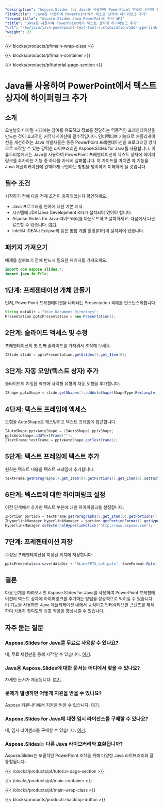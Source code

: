 ```yaml
---
"description": "Aspose.Slides for Java를 사용하여 PowerPoint 텍스트 상자에 하이퍼링크를 추가하는 방법을 알아보세요. Java 개발자를 위한 단계별 가이드와 예제를 제공합니다."
"linktitle": "Java를 사용하여 PowerPoint에서 텍스트 상자에 하이퍼링크 추가"
"second_title": "Aspose.Slides Java PowerPoint 처리 API"
"title": "Java를 사용하여 PowerPoint에서 텍스트 상자에 하이퍼링크 추가"
"url": "/ko/java/java-powerpoint-text-font-customization/add-hyperlink-text-box-powerpoint-java/"
"weight": 23
---
```


{{< blocks/products/pf/main-wrap-class >}}

{{< blocks/products/pf/main-container >}}

{{< blocks/products/pf/tutorial-page-section >}}

# Java를 사용하여 PowerPoint에서 텍스트 상자에 하이퍼링크 추가

## 소개
오늘날의 디지털 시대에는 참여를 유도하고 정보를 전달하는 역동적인 프레젠테이션을 만드는 것이 효과적인 커뮤니케이션에 필수적입니다. 인터랙티브 기능으로 애플리케이션을 개선하려는 Java 개발자들은 종종 PowerPoint 프레젠테이션을 프로그래밍 방식으로 조작할 수 있는 강력한 라이브러리인 Aspose.Slides for Java를 사용합니다. 이 튜토리얼에서는 Java를 사용하여 PowerPoint 프레젠테이션의 텍스트 상자에 하이퍼링크를 추가하는 기능 중 하나를 자세히 살펴봅니다. 이 가이드를 마치면 이 기능을 Java 애플리케이션에 완벽하게 구현하는 방법을 명확하게 이해하게 될 것입니다.
## 필수 조건
시작하기 전에 다음 전제 조건이 충족되었는지 확인하세요.
- Java 프로그래밍 언어에 대한 기본 지식.
- 시스템에 JDK(Java Development Kit)가 설치되어 있어야 합니다.
- Aspose.Slides for Java 라이브러리를 다운로드하고 설치하세요. 다음에서 다운로드할 수 있습니다. [여기](https://releases.aspose.com/slides/java/).
- IntelliJ IDEA나 Eclipse와 같은 통합 개발 환경(IDE)이 설치되어 있습니다.

## 패키지 가져오기
예제를 살펴보기 전에 반드시 필요한 패키지를 가져오세요.
```java
import com.aspose.slides.*;
import java.io.File;
```
## 1단계: 프레젠테이션 개체 만들기
먼저, PowerPoint 프레젠테이션을 나타내는 Presentation 객체를 인스턴스화합니다.
```java
String dataDir = "Your Document Directory";
Presentation pptxPresentation = new Presentation();
```
## 2단계: 슬라이드 액세스 및 수정
프레젠테이션의 첫 번째 슬라이드를 가져와서 조작해 보세요.
```java
ISlide slide = pptxPresentation.getSlides().get_Item(0);
```
## 3단계: 자동 모양(텍스트 상자) 추가
슬라이드의 지정된 좌표에 사각형 유형의 자동 도형을 추가합니다.
```java
IShape pptxShape = slide.getShapes().addAutoShape(ShapeType.Rectangle, 150, 150, 150, 50);
```
## 4단계: 텍스트 프레임에 액세스
도형을 AutoShape로 캐스팅하고 텍스트 프레임에 접근합니다.
```java
IAutoShape pptxAutoShape = (IAutoShape) pptxShape;
pptxAutoShape.addTextFrame("");
ITextFrame textFrame = pptxAutoShape.getTextFrame();
```
## 5단계: 텍스트 프레임에 텍스트 추가
원하는 텍스트 내용을 텍스트 프레임에 추가합니다.
```java
textFrame.getParagraphs().get_Item(0).getPortions().get_Item(0).setText("Aspose.Slides");
```
## 6단계: 텍스트에 대한 하이퍼링크 설정
이전 단계에서 추가한 텍스트 부분에 대한 하이퍼링크를 설정합니다.
```java
IPortion portion = textFrame.getParagraphs().get_Item(0).getPortions().get_Item(0);
IHyperlinkManager hyperlinkManager = portion.getPortionFormat().getHyperlinkManager();
hyperlinkManager.setExternalHyperlinkClick("http://www.aspose.com");
```
## 7단계: 프레젠테이션 저장
수정된 프레젠테이션을 지정된 위치에 저장합니다.
```java
pptxPresentation.save(dataDir + "hLinkPPTX_out.pptx", SaveFormat.Pptx);
```

## 결론
다음 단계를 따라오시면 Aspose.Slides for Java를 사용하여 PowerPoint 프레젠테이션의 텍스트 상자에 하이퍼링크를 추가하는 방법을 성공적으로 익히실 수 있습니다. 이 기능을 사용하면 Java 애플리케이션 내에서 동적이고 인터랙티브한 콘텐츠를 제작하여 사용자 참여도와 상호 작용을 향상시킬 수 있습니다.
## 자주 묻는 질문
### Aspose.Slides for Java를 무료로 사용할 수 있나요?
네, 무료 체험판을 통해 시작할 수 있습니다. [여기](https://releases.aspose.com/).
### Java용 Aspose.Slides에 대한 문서는 어디에서 찾을 수 있나요?
자세한 문서가 제공됩니다. [여기](https://reference.aspose.com/slides/java/).
### 문제가 발생하면 어떻게 지원을 받을 수 있나요?
Aspose 커뮤니티에서 지원을 받을 수 있습니다. [여기](https://forum.aspose.com/c/slides/11).
### Aspose.Slides for Java에 대한 임시 라이선스를 구매할 수 있나요?
네, 임시 라이센스를 구매할 수 있습니다. [여기](https://purchase.aspose.com/temporary-license/).
### Aspose.Slides는 다른 Java 라이브러리와 호환됩니까?
Aspose.Slides는 포괄적인 PowerPoint 조작을 위해 다양한 Java 라이브러리와 잘 통합됩니다.

{{< /blocks/products/pf/tutorial-page-section >}}

{{< /blocks/products/pf/main-container >}}

{{< /blocks/products/pf/main-wrap-class >}}

{{< blocks/products/products-backtop-button >}}